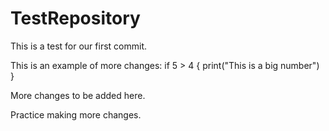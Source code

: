 # TestRepository

This is a test for our first commit.


This is an example of more changes:
if 5 > 4 {
    print("This is a big number")
}


More changes to be added here.

Practice making more changes.

